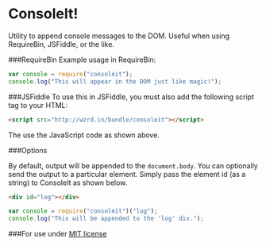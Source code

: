 ConsoleIt!
=========

Utility to append console messages to the DOM. Useful when using RequireBin, JSFiddle, or the like.

###RequireBin
Example usage in RequireBin:
```javascript
var console = require("consoleit");
console.log("This will appear in the DOM just like magic!");
```

###JSFiddle
To use this in JSFiddle, you must also add the following script tag to your HTML:
```html
<script src="http://wzrd.in/bundle/consoleit"></script>
```
The use the JavaScript code as shown above.

###Options

By default, output will be appended to the `document.body`.
You can optionally send the output to a particular element.
Simply pass the element id (as a string) to ConsoleIt as shown below.

```html
<div id="log"></div>
```

```javascript
var console = require("consoleit")("log");
console.log("This will be appended to the 'log' div.");
```

###For use under [MIT license](http://github.com/YuzuJS/consoleit/raw/master/LICENSE)

